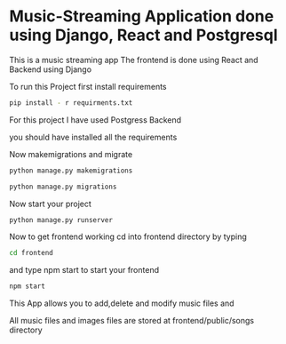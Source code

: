 # Music-Streaming Application done using Django, React and Postgresql
This is a music streaming app
The frontend is done using React and Backend using Django

To run this Project first install requirements

```sh
pip install - r requirments.txt
```

For this project I have used Postgress Backend

you should have installed all the requirements

Now makemigrations and migrate
```sh
python manage.py makemigrations
```
```sh
python manage.py migrations
```

Now start your project

```sh
python manage.py runserver
```

Now to get frontend working cd into frontend directory by typing
```sh
cd frontend
```
and type npm start to start your frontend

```sh
npm start
```
This App allows you to add,delete and modify music files and 
  
All music files and images files are stored at frontend/public/songs directory